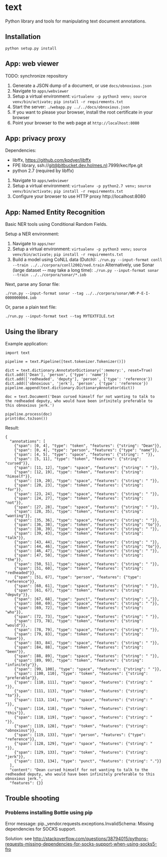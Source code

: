 text
====

Python library and tools for manipulating text document annotations.


Installation
------------

~~~~
python setup.py install
~~~~


App: web viewer
---------------

TODO: synchronize repository

1. Generate a JSON dump of a document, or use `docs/obnoxious.json`
2. Navigate to `apps/webviewer`
3. Setup a virtual environment:
   `virtualenv -p python3 venv;`
   `source venv/bin/activate;`
   `pip install -r requirements.txt`
4. Start the server: `./webapp.py ../../docs/obnoxious.json`
5. If you want to please your browser, install the root certificate in your browser
6. Point your browser to the web page at `http://localhost:8080`


App: privacy proxy
------------------

Dependencies:

- libffx, https://github.com/kpdyer/libffx
- FPE library, ssh://git@bitbucket.dev.holmes.nl:7999/kec/fpe.git
- python 2.7 (required by libffx)

1. Navigate to `apps/webviewer`
2. Setup a virtual environment:
   `virtualenv -p python2.7 venv;`
   `source venv/bin/activate;`
   `pip install -r requirements.txt`
3. Configure your browser to use HTTP proxy http://localhost:8080


App: Named Entity Recognition
-----------------------------

Basic NER tools using Conditional Random Fields.

Setup a NER environment:

1. Navigate to `apps/ner`
2. Setup a virtual environment:
   `virtualenv -p python3 venv;`
   `source venv/bin/activate;`
   `pip install -r requirements.txt`
3. Build a model using CoNLL data (Dutch):
   `./run.py --input-format conll --train ../../corpora/conll2002/ned.train`
   Alternatively, use Sonar (large dataset -- may take a long time):
   `./run.py --input-format sonar --train ../../corpora/sonar/*.iob`

Next, parse any Sonar file:

`./run.py --input-format sonar --tag ../../corpora/sonar/WR-P-E-I-0000000004.iob`

Or, parse a plain text file:

`./run.py --input-format text --tag MYTEXTFILE.txt`


Using the library
-----------------

Example application:

~~~~
import text

pipeline = text.Pipeline([text.tokenizer.Tokenizer()])

dict = text.dictionary.AnnotatorDictionary(':memory:', reset=True)
dict.add(['Dean'], 'person', {'type': 'name'})
dict.add(['redheaded', 'deputy'], 'person', {'type': 'reference'})
dict.add(['obnoxious', 'jerk'], 'person', {'type': 'reference'})
pipeline.append(text.dictionary.DictionaryAnnotator(dict))

doc = text.Document('Dean cursed himself for not wanting to talk to the redheaded deputy, who would have been infinitely preferable to this obnoxious jerk.')

pipeline.process(doc)
print(doc.toJson())
~~~~

Result:

~~~~
{
  "annotations": [
    {"span": [0, 4], "type": "token", "features": {"string": "Dean"}},
    {"span": [0, 4], "type": "person", "features": {"type": "name"}},
    {"span": [4, 5], "type": "space", "features": {"string": " "}},
    {"span": [5, 11], "type": "token", "features": {"string": "cursed"}},
    {"span": [11, 12], "type": "space", "features": {"string": " "}},
    {"span": [12, 19], "type": "token", "features": {"string": "himself"}},
    {"span": [19, 20], "type": "space", "features": {"string": " "}},
    {"span": [20, 23], "type": "token", "features": {"string": "for"}},
    {"span": [23, 24], "type": "space", "features": {"string": " "}},
    {"span": [24, 27], "type": "token", "features": {"string": "not"}},
    {"span": [27, 28], "type": "space", "features": {"string": " "}},
    {"span": [28, 35], "type": "token", "features": {"string": "wanting"}},
    {"span": [35, 36], "type": "space", "features": {"string": " "}},
    {"span": [36, 38], "type": "token", "features": {"string": "to"}},
    {"span": [38, 39], "type": "space", "features": {"string": " "}},
    {"span": [39, 43], "type": "token", "features": {"string": "talk"}},
    {"span": [43, 44], "type": "space", "features": {"string": " "}},
    {"span": [44, 46], "type": "token", "features": {"string": "to"}},
    {"span": [46, 47], "type": "space", "features": {"string": " "}},
    {"span": [47, 50], "type": "token", "features": {"string": "the"}},
    {"span": [50, 51], "type": "space", "features": {"string": " "}},
    {"span": [51, 60], "type": "token", "features": {"string": "redheaded"}},
    {"span": [51, 67], "type": "person", "features": {"type": "reference"}},
    {"span": [60, 61], "type": "space", "features": {"string": " "}},
    {"span": [61, 67], "type": "token", "features": {"string": "deputy"}},
    {"span": [67, 68], "type": "punct", "features": {"string": ","}},
    {"span": [68, 69], "type": "space", "features": {"string": " "}},
    {"span": [69, 72], "type": "token", "features": {"string": "who"}},
    {"span": [72, 73], "type": "space", "features": {"string": " "}},
    {"span": [73, 78], "type": "token", "features": {"string": "would"}},
    {"span": [78, 79], "type": "space", "features": {"string": " "}},
    {"span": [79, 83], "type": "token", "features": {"string": "have"}},
    {"span": [83, 84], "type": "space", "features": {"string": " "}},
    {"span": [84, 88], "type": "token", "features": {"string": "been"}},
    {"span": [88, 89], "type": "space", "features": {"string": " "}},
    {"span": [89, 99], "type": "token", "features": {"string": "infinitely"}},
    {"span": [99, 100], "type": "space", "features": {"string": " "}},
    {"span": [100, 110], "type": "token", "features": {"string": "preferable"}},
    {"span": [110, 111], "type": "space", "features": {"string": " "}},
    {"span": [111, 113], "type": "token", "features": {"string": "to"}},
    {"span": [113, 114], "type": "space", "features": {"string": " "}},
    {"span": [114, 118], "type": "token", "features": {"string": "this"}},
    {"span": [118, 119], "type": "space", "features": {"string": " "}},
    {"span": [119, 128], "type": "token", "features": {"string": "obnoxious"}},
    {"span": [119, 133], "type": "person", "features": {"type": "reference"}},
    {"span": [128, 129], "type": "space", "features": {"string": " "}},
    {"span": [129, 133], "type": "token", "features": {"string": "jerk"}},
    {"span": [133, 134], "type": "punct", "features": {"string": "."}}
  ],
  "content": "Dean cursed himself for not wanting to talk to the redheaded deputy, who would have been infinitely preferable to this obnoxious jerk.",
  "features": {}}
~~~~


Trouble shooting
----------------

### Problems installing Bottle using pip

Error message: pip._vendor.requests.exceptions.InvalidSchema: Missing dependencies for SOCKS support.

Solution: see http://stackoverflow.com/questions/38794015/pythons-requests-missing-dependencies-for-socks-support-when-using-socks5-fro
